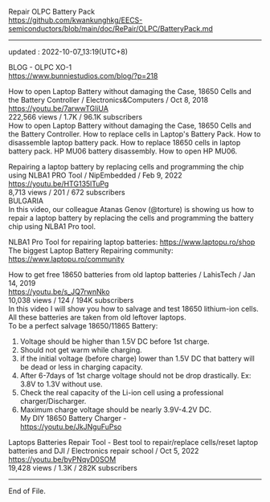 Repair OLPC Battery Pack  
  https://github.com/kwankunghkg/EECS-semiconductors/blob/main/doc/RePair/OLPC/BatteryPack.md  
  
  
----------------------------------------
  
updated : 2022-10-07_13:19(UTC+8)  
  
  
  
BLOG - OLPC XO-1   
	https://www.bunniestudios.com/blog/?p=218  
  
How to open Laptop Battery without damaging the Case, 18650 Cells and the Battery Controller / Electronics&Computers / Oct 8, 2018  
https://youtu.be/7arwwTGliUA  
222,566 views / 1.7K / 96.1K subscribers  
How to open Laptop Battery without damaging the Case, 18650 Cells and the Battery Controller. How to replace cells in Laptop's Battery Pack. How to disassemble laptop battery pack. How to replace 18650 cells in laptop battery pack. HP MU06 battery disassembly. How to open HP MU06.  
  
  
  
Repairing a laptop battery by replacing cells and programming the chip using NLBA1 PRO Tool / NipEmbedded /  Feb 9, 2022  
https://youtu.be/HTG135lTuPg  
8,713 views / 201 / 672 subscribers  
BULGARIA  
In this video, our colleague Atanas Genov (@torture) is showing us how to repair a laptop battery by replacing the cells and programming the battery chip using NLBA1 Pro tool.  
  
NLBA1 Pro Tool for repairing laptop batteries: https://www.laptopu.ro/shop  
The biggest Laptop Battery Repairing community: https://www.laptopu.ro/community  
  
  
How to get free 18650 batteries from old laptop batteries / LahisTech / Jan 14, 2019  
https://youtu.be/s_JQ7rwnNko  
10,038 views / 124 / 194K subscribers  
In this video I will show you how to salvage and test 18650 lithium-ion cells. All these batteries are taken from old leftover laptops.  
To be a perfect salvage 18650/11865 Battery:  
1) Voltage should be higher than 1.5V DC before 1st charge.  
2) Should not get warm while charging.   
3) if the initial voltage (before charge) lower than 1.5V DC that battery will be dead or less in charging capacity.  
4) After 6-7days of 1st charge voltage should not be drop drastically. Ex: 3.8V to 1.3V without use.  
5) Check the real capacity of the Li-ion cell using a professional charger/Discharger.  
6) Maximum charge voltage should be nearly 3.9V-4.2V DC.  
My DIY 18650 Battery Charger -   
  https://youtu.be/JkJNguFuPso  
  
  
Laptops Batteries Repair Tool - Best tool to repair/replace cells/reset laptop batteries and DJI / Electronics repair school / Oct 5, 2022  
https://youtu.be/byPNqyD0SOM  
19,428 views / 1.3K / 282K subscribers  
  
  
  
  
----------------------------------------
End of File.
